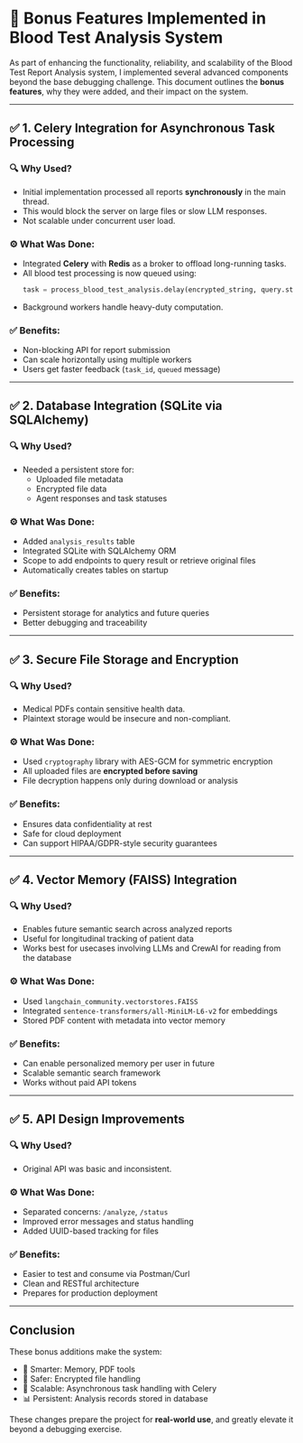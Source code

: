 # 🚀 Bonus Features Implemented in Blood Test Analysis System

As part of enhancing the functionality, reliability, and scalability of the Blood Test Report Analysis system, I implemented several advanced components beyond the base debugging challenge. This document outlines the **bonus features**, why they were added, and their impact on the system.

---

## ✅ 1. **Celery Integration for Asynchronous Task Processing**

### 🔍 Why Used?
- Initial implementation processed all reports **synchronously** in the main thread.
- This would block the server on large files or slow LLM responses.
- Not scalable under concurrent user load.

### ⚙️ What Was Done:
- Integrated **Celery** with **Redis** as a broker to offload long-running tasks.
- All blood test processing is now queued using:
  ```python
  task = process_blood_test_analysis.delay(encrypted_string, query.strip())
  ```
- Background workers handle heavy-duty computation.

### ✅ Benefits:
- Non-blocking API for report submission
- Can scale horizontally using multiple workers
- Users get faster feedback (`task_id`, `queued` message)

---

## ✅ 2. **Database Integration (SQLite via SQLAlchemy)**

### 🔍 Why Used?
- Needed a persistent store for:
  - Uploaded file metadata
  - Encrypted file data
  - Agent responses and task statuses

### ⚙️ What Was Done:
- Added `analysis_results` table
- Integrated SQLite with SQLAlchemy ORM
- Scope to add endpoints to query result or retrieve original files
- Automatically creates tables on startup

### ✅ Benefits:
- Persistent storage for analytics and future queries
- Better debugging and traceability

---

## ✅ 3. **Secure File Storage and Encryption**

### 🔍 Why Used?
- Medical PDFs contain sensitive health data.
- Plaintext storage would be insecure and non-compliant.

### ⚙️ What Was Done:
- Used `cryptography` library with AES-GCM for symmetric encryption
- All uploaded files are **encrypted before saving**
- File decryption happens only during download or analysis

### ✅ Benefits:
- Ensures data confidentiality at rest
- Safe for cloud deployment
- Can support HIPAA/GDPR-style security guarantees


---

## ✅ 4. **Vector Memory (FAISS) Integration**

### 🔍 Why Used?
- Enables future semantic search across analyzed reports
- Useful for longitudinal tracking of patient data
- Works best for usecases involving LLMs and CrewAI for reading from the database

### ⚙️ What Was Done:
- Used `langchain_community.vectorstores.FAISS`
- Integrated `sentence-transformers/all-MiniLM-L6-v2` for embeddings
- Stored PDF content with metadata into vector memory

### ✅ Benefits:
- Can enable personalized memory per user in future
- Scalable semantic search framework
- Works without paid API tokens

---

## ✅ 5. **API Design Improvements**

### 🔍 Why Used?
- Original API was basic and inconsistent.

### ⚙️ What Was Done:
- Separated concerns: `/analyze`, `/status`
- Improved error messages and status handling
- Added UUID-based tracking for files

### ✅ Benefits:
- Easier to test and consume via Postman/Curl
- Clean and RESTful architecture
- Prepares for production deployment

---

## Conclusion

These bonus additions make the system:

- 🧠 Smarter: Memory, PDF tools
- 🔐 Safer: Encrypted file handling
- 🚀 Scalable: Asynchronous task handling with Celery
- 📊 Persistent: Analysis records stored in database

These changes prepare the project for **real-world use**, and greatly elevate it beyond a debugging exercise.